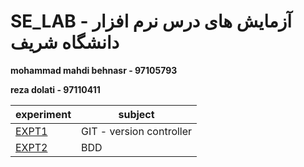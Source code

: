 # SE_LAB - آزمایش های درس نرم افزار دانشگاه شریف

**mohammad mahdi behnasr - 97105793**

**reza dolati - 97110411**

| experiment | subject | 
|------------|---------|
| [EXPT1](https://github.com/mbehnasr/SE_LAB/tree/EXPT1)      | GIT - version controller|
| [EXPT2](https://github.com/mbehnasr/SE_LAB/tree/EXPT2)      | BDD    |
